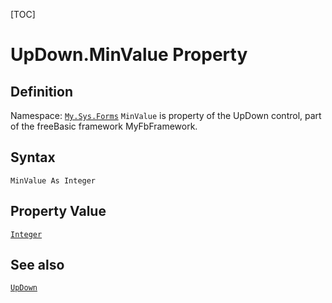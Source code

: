 [TOC]
# UpDown.MinValue Property

## Definition
Namespace: [`My.Sys.Forms`](My.Sys.Forms.md)
`MinValue` is property of the UpDown control, part of the freeBasic framework MyFbFramework.
## Syntax
```freeBasic
MinValue As Integer
```
## Property Value
[`Integer`]("https://www.freebasic.net/wiki/KeyPgInteger")
## See also
[`UpDown`](UpDown.md)
